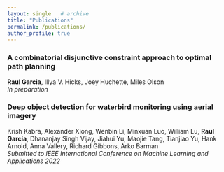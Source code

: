 ```yaml
---
layout: single   # archive
title: "Publications"
permalink: /publications/
author_profile: true
---
```


<!-- {% if author.googlescholar %}
  You can also find my articles on <u><a href="{{author.googlescholar}}">my Google Scholar profile</a>.</u>
{% endif %}

{% include base_path %}

{% for post in site.publications reversed %}
  {% include archive-single.html %}
{% endfor %} -->


<!-- A complete list of publications is available on my [Google Scholar page](https://scholar.google.com/citations?user=nA29Z5YAAAAJ&hl=en/). -->

<!-- Preprints from 2015 and after are also available on [arXiv](https://arxiv.org/a/chan_j_3.html). -->


### A combinatorial disjunctive constraint approach to optimal path planning
**Raul Garcia**, Illya V. Hicks, Joey Huchette, Miles Olson  <br />
_In preparation_

### Deep object detection for waterbird monitoring using aerial imagery
Krish Kabra, Alexander Xiong, Wenbin Li, Minxuan Luo, William Lu, **Raul Garcia**, Dhananjay Singh Vijay, Jiahui Yu, Maojie Tang, Tianjiao Yu, Hank Arnold, Anna Vallery, Richard Gibbons, Arko Barman  <br />
_Submitted to IEEE International Conference on Machine Learning and Applications 2022_
